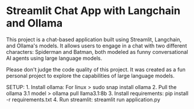 # Streamlit Chat App with Langchain and Ollama

This project is a chat-based application built using Streamlit, Langchain, and Ollama's models. It allows users to engage in a chat with two different characters: Spiderman and Batman, both modeled as funny conversational AI agents using large language models.

Please don't judge the code quality of this project. It was created as a fun personal project to explore the capabilities of large language models.

SETUP:
    1. Install ollama: For linux > sudo snap install ollama
    2. Pull the ollama 3.1 model > ollama pull llama3.1:8b
    3. Install requirements: pip install -r requirements.txt
    4. Run streamlit: streamlit run application.py